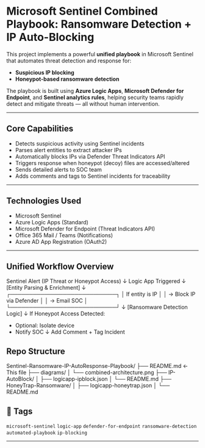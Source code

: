 # Microsoft Sentinel Combined Playbook: Ransomware Detection + IP Auto-Blocking

This project implements a powerful **unified playbook** in Microsoft Sentinel that automates threat detection and response for:

-  **Suspicious IP blocking**
-  **Honeypot-based ransomware detection**

The playbook is built using **Azure Logic Apps**, **Microsoft Defender for Endpoint**, and **Sentinel analytics rules**, helping security teams rapidly detect and mitigate threats — all without human intervention.

---

##  Core Capabilities

-  Detects suspicious activity using Sentinel incidents
-  Parses alert entities to extract attacker IPs
-  Automatically blocks IPs via Defender Threat Indicators API
-  Triggers response when honeypot (decoy) files are accessed/altered
-  Sends detailed alerts to SOC team
-  Adds comments and tags to Sentinel incidents for traceability

---

##  Technologies Used

- Microsoft Sentinel
- Azure Logic Apps (Standard)
- Microsoft Defender for Endpoint (Threat Indicators API)
- Office 365 Mail / Teams (Notifications)
- Azure AD App Registration (OAuth2)

---

##  Unified Workflow Overview

Sentinel Alert (IP Threat or Honeypot Access)
↓
Logic App Triggered
↓
[Entity Parsing & Enrichment]
↓
┌────────────────────────────┐
│ If entity is IP │
│ → Block IP via Defender │
│ → Email SOC │
└────────────────────────────┘
↓
[Ransomware Detection Logic]
↓
If Honeypot Access Detected:
- Optional: Isolate device
- Notify SOC
↓
Add Comment + Tag Incident



##  Repo Structure

Sentinel-Ransomware-IP-AutoResponse-Playbook/
├── README.md ← This file
├── diagrams/
│ └── combined-architecture.png
├── IP-AutoBlock/
│ ├── logicapp-ipblock.json
│ └── README.md
├── HoneyTrap-Ransomware/
│ ├── logicapp-honeytrap.json
│ └── README.md



## 🔖 Tags

`microsoft-sentinel` `logic-app` `defender-for-endpoint` `ransomware-detection` `automated-playbook` `ip-blocking`

---
